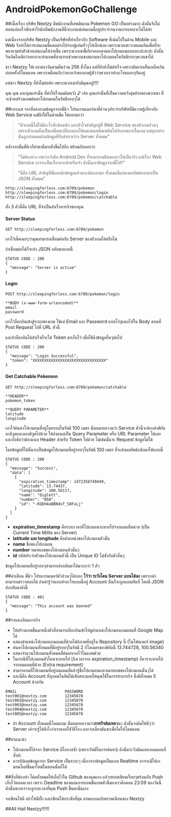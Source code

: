 # AndroidPokemonGoChallenge

##เนื้อเรื่อง
บริษัท Nextzy มีพนักงานที่เสพติดเกม Pokemon GO เป็นอย่างมาก ดังนั้นจึงไม่ค่อยแปลกใจซักเท่าไรนักที่พนักงานที่นี่จะเอาแต่เล่นเกมนี้อยู่ประจำจนงานการแทบจะไม่ได้ทำ 

แต่เนื่องจากบริษัท Nextzy เป็นบริษัทที่ทำเกี่ยวกับ Software ที่เน้นไปในด้าน Mobile และ Web จึงทำให้การเล่นเกมนี้แตกต่างไปจากผู้เล่นทั่วๆไปเล็กน้อย เพราะพวกเขาวางแผนกันเพื่อที่จะพยายามทำตัวช่วยเล่นเกมให้ง่ายขึ้น เพราะพวกเขาขี้เกียจออกตามหาโปเกมอนแบบสะเปะสะปะ ดังนั้นจึงเกิดไอเดียว่าอยากจะทำแอพที่สามารถช่วยพวกเขาสแกนหาโปเกมอนในรัศมีรอบๆพวกเขาได้ 

ชาว Nextzy ให้เวลาสองวันสามคืนร่วม 256 ชั่วโมง แต่ก็ยังทำไม่สำเร็จ เพราะมันยากเย็นเหลือเกิน บ่อยครั้งก็โดนแบน เพราะเหมือนกับว่าทางเจ้าของเกมรู้ตัวว่าพวกเราทำอะไรแผลงๆกันอยู่

แต่ชาว Nextzy ก็ยังไม่ย่อท้อ เพราะพวกเขายังมีคุณอยู่!!!!

คุณ คุณ และคุณเท่านั้น ที่ทำให้ใจผมผิดหวัง ♪ เอ้ย คุณเท่านั้นที่เป็นความหวังสุดท้ายของพวกเขา ที่จะช่วยสร้างแอพค้นหาโปเกมอนในรัศมีรอบๆได้

##เบาะแส
จากที่ลองถามข้อมูลจากพี่นิว โปรแกรมเมอร์ตาตี่อ้วนๆประจำบริษัทที่มีความรู้เกี่ยวกับ Web Service แต่ฝักใฝ่ในด้านมืด ได้บอกมาว่า 

>"ตัวเกมนี้ไม่ได้มีอะไรซับซ้อนนัก และหัวใจสำคัญอยู่ที่ Web Service ของตัวเกมล้วนๆ เพราะตัวเกมนั้นเป็นเสมือนเปลือกนอกให้คนเล่นเพลิดเพลินไปกับภาพภายในเกม แต่ทุกอย่างนั้นถูกกำหนดผ่านข้อมูลที่รับส่งระหว่าง Server ทั้งหมด"

หลังจากนั้นพี่นิวก็ทำตาตี่มากยิ่งขึ้นไปอีก พร้อมกับบอกว่า 

>"ไม่ต้องห่วง เพราะเจ้าคือ Android Dev ที่จะมาสานฝันของเราให้เป็นจริง แต่เรื่อง Web Service อาจจะเป็นเรื่องยากสำหรับเจ้า ดังนั้นเอาข้อมูลจากพี่ไป!!"

>"นี่คือ URL สำคัญที่พี่แอบดักข้อมูลแล้วแกะมันออกมา ทั้งหมดนี้แสดงผลลัพธ์ออกมาเป็น JSON ทั้งหมด"

```
http://sleepingforless.com:6789/pokemon
http://sleepingforless.com:6789/pokemon/login
http://sleepingforless.com:6789/pokemon/catchable
```

ทั้ง 3 ตัวนี้คือ URL ที่จำเป็นสำเร็จภารกิจของคุณ

#### Server Status
```
GET http://sleepingforless.com:6789/pokemon
```
เอาไว้เช็คเฉยๆว่าคุณสามารถเชื่อมต่อกับ Server ของตัวเกมได้หรือไม่

ถ้าเชื่อมต่อได้ก็จะส่ง JSON กลับมาแบบนี้
```
STATUS CODE : 200
{
  "message": "Server is active"
}
```

#### Login
```
POST http://sleepingforless.com:6789/pokemon/login
```
```
**BODY (x-www-form-urlencoded)**
email
password
```
เอาไว้ล็อกอินเข้าสู่ระบบของเกม ใช้แค่ Email และ Password แบบโง่ๆแนบไปใน Body ตอนที่ Post Request ไปที่ URL ตัวนี้

และถ้าล็อกอินได้สำเร็จก็จะได้ Token มาเก็บไว้ เพื่อใช้ดึงข้อมูลอื่นๆต่อไป
```
STATUS CODE : 200
{
  "message": "Login Successful",
  "token": "XXXXXXXXXXXXXXXXXXXXXXXXXXXXXXXX"
}
```

#### Get Catchable Pokemon
```
GET http://sleepingforless.com:6789/pokemon/catchable
```
```
**HEADER**
pokemon_token
```
```
**QUERY PARAMETER**
latitude
longitude
```
เอาไว้ค้นหาโปเกมอนที่อยู่โดยรอบในรัศมี 100 เมตร นั่นหมายความว่า Service ตัวนี้จะต้องส่งพิกัดละติจูดและลองติจูดไปด้วย ให้ส่งแนบเป็น Query Parameter หรือ URL Parameter ได้เลย และบังคับว่าต้องแนบ Header สำหรับ Token ไปด้วย ไม่เช่นนั้นจะ Request ข้อมูลไม่ได้

โดยข้อมูลที่ได้นั้นจะเป็นข้อมูลโปเกมอนที่อยู่รอบๆในรัศมี 100 เมตร ที่จะส่งผลลัพธ์กลับมาให้แบบนี้
```
STATUS CODE : 200
{
  "message": "Success",
  "data": [
    {
      "expiration_timestamp": 1472356740449,
      "latitude": 13.74437,
      "longitude": 100.56117,
      "name": "Diglett",
      "number": "050",
      "id": "-KQEH4aBBNdxT_S8FuLj"
    }
  ]
}
```
* **expiration_timestamp** คือระยะเวลาที่โปเกมอนจะหายไปจากแผนที่หน่วย (เป็น Current Time Millis ของ Server)
* **latitude และ longitude** คือตำแหน่งของโปเกมอนตัวนั้น
* **name** ชื่อของโปเกมอน
* **number** หมายเลขของโปเกมอนตัวนั้นๆ
* **id** รหัสประจำตัวของโปเกมอนตัวนี้ เป็น Unique ID ไม่ซ้ำกับตัวอื่นๆ

ข้อมูลโปเกมอนที่อยู่รอบๆสามารถส่งกลับมาได้มากกว่า 1 ตัว

##คำเตือน
พี่นิว โปรแกรมเมอร์ตัวอ้วนๆได้บอก **ไว้ว่า ระวังโดน Server แบนได้นะ** เพราะเค้าสามารถตรวจสอบได้ ถ้าเค้ารู้ว่าแอบทำอะไรแบบนี้อยู่  Account นั้นก็จะถูกแบนทันที โดยมี JSON ส่งกลับมาดังนี้
```
STATUS CODE : 401
{
  "message": "This account was banned"
}
```

##รายละเอียดภารกิจ
* ให้สร้างแอพขึ้นมาหนึ่งตัวที่สามารถล็อกอินเข้าไปดูตำแหน่งโปเกมอนบนแผนที่ Google Map ได้
* แสดงตำแหน่งโปเกมอนบนแผนที่ด้วยไฟล์ภาพที่อยู่ใน Repository นี้ (ในโฟลเดอร์ image)
* ค้นหาโปเกมอนทั้งหมดที่มีอยู่รอบๆในรัศมี 2 กิโลเมตรของพิกัดนี้ 13.744728, 100.56340
* แสดงจำนวนโปเกมอนทั้งหมดที่ค้นหาเจอไว้ในแอพด้วย
* ในกรณีที่โปเกมอนตัวไหนจะหายไป (อิงเวลาจาก expiration_timestamp) ก็ควรจะหายไปจากบนแผนที่ด้วย (Extra requirement)
* สามารถกดที่โปเกมอนที่อยู่บนแผนที่แล้วรู้ชื่อโปเกมอนและหมายเลขของโปเกมอนนั้นๆได้
* และนี่คือ Account ที่ทุกคนในทีมได้เสียสละมอบให้คุณใช้ในการทำภารกิจ ซึ่งมีทั้งหมด 5 Account ด้วยกัน
```
EMAIL                     PASSWORD
test001@nextzy.com        12345678
test002@nextzy.com        12345678
test003@nextzy.com        12345678
test004@nextzy.com        12345678
test005@nextzy.com        12345678
```
* ถ้า Account ทั้งหมดนี้โดนแบน นั่นหมายความว่า**ภารกิจล้มเหลว**นะ ดังนั้นจงคิดให้ดีๆว่า Server เค้าจะรู้ได้ยังไงว่าเราแอบใช้วิธีโกง และจงเลี่ยงมันซะเพื่อไม่ให้โดนแบน

##คำแนะนำ
* โปเกมอนที่ได้จาก Service มีโอกาสซ้ำ (เพราะรัศมีในการค้นหา) ดังนั้นระวังมันแสดงบนแผนที่ซ้ำล่ะ
* ควรอัปเดตข้อมูลจาก Service เป็นระยะๆ เนื่องจากข้อมูลเป็นแบบ Realtime อาจจะมีโปเกมอนโผล่ขึ้นมาใหม่ในตอนนั้นก็ได้

##สิ่งที่ต้องทำ
โค้ดทั้งหมดให้เก็บไว้ใน Github ของคุณเอง แล้วทยอยเขียนเรื่อยๆพร้อมกับ Push เก็บไว้ตลอดเวลา เพราะ Deadline ของแผนการแอพขั้นเทพตัวนี้ของเราคือตอน 23:59 ของวันนี้ ดังนั้นพวกเราจะดูจากเวลาที่คุณ Push ขึ้นมานั่นเอง

จงเขียนให้ดี อย่าให้มีบั๊ก และเขียนให้กระชับที่สุด ตามแบบฉบับธรรมเนียนของ Nextzy 

##All Hail Nextzy!!!!!!


